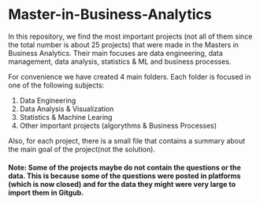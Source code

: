 # Master-in-Business-Analytics
In this repository, we find the most important projects (not all of them since the total number is about 25 projects) that were made in the Masters in Business Analytics. Their main focuses are data engineering, data management, data analysis, statistics & ML and business processes.

For convenience we have created 4 main folders. Each folder is focused in one of the following subjects:
1. Data Engineering
2. Data Analysis & Visualization
3. Statistics & Machine Learing
4. Other important projects (algorythms & Business Processes)

Also, for each project, there is a small file that contains a summary about the main goal of the project(not the solution). 

#### Note: Some of the projects maybe do not contain the questions or the data. This is because some of the questions were posted in platforms (which is now closed) and for the data they might were very large to import them in Gitgub. 
